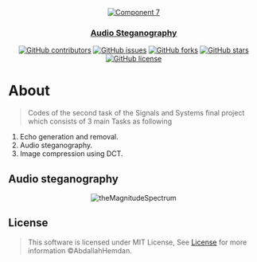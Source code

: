 <div align="center">
<a href="https://github.com/AudioSteganography" rel="noopener">
  
 ![Component 7](https://user-images.githubusercontent.com/40190772/83163691-9aad9200-a10b-11ea-8da6-c84dccb41f82.png)

</div>

<h3 align="center">Audio Steganography</h3>

<div align="center">

[![GitHub contributors](https://img.shields.io/github/contributors/aashrafh/AudioSteganography)](https://github.com/AbdallahHemdan/SignalsFinal/contributors)
[![GitHub issues](https://img.shields.io/github/issues/aashrafh/AudioSteganography)](https://github.com/AbdallahHemdan/SignalsFinal/issues)
[![GitHub forks](https://img.shields.io/github/forks/aashrafh/AudioSteganography)](https://github.com/AbdallahHemdan/SignalsFinal/network)
[![GitHub stars](https://img.shields.io/github/stars/aashrafh/AudioSteganography)](https://github.com/AbdallahHemdan/SignalsFinal/stargazers)
[![GitHub license](https://img.shields.io/github/license/aashrafh/AudioSteganography)](https://github.com/AbdallahHemdan/SignalsFinal/blob/master/LICENSE)

</div>

# About

> Codes of the second task of the Signals and Systems final project which consists of 3 main Tasks as following

1. Echo generation and removal.
2. Audio steganography.
3. Image compression using DCT.

## Audio steganography

<div align="center">

![theMagnitudeSpectrum](https://user-images.githubusercontent.com/40190772/83164236-47880f00-a10c-11ea-80bb-575e3b902f34.jpg)

</div>

## License

> This software is licensed under MIT License, See [License](https://github.com/AbdallahHemdan/SignalsFinal/blob/master/LICENSE) for more information ©AbdallahHemdan.
